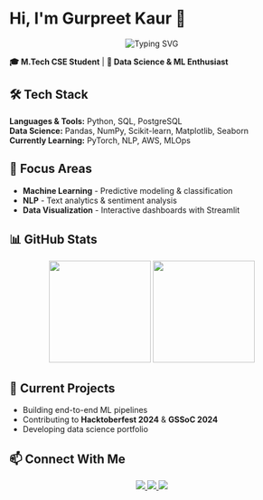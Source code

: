 # Hi, I'm Gurpreet Kaur 👋

<div align="center">
  <img src="https://readme-typing-svg.herokuapp.com?font=JetBrains+Mono&size=20&duration=3000&pause=1000&color=4A90E2&center=true&vCenter=true&width=400&lines=Data+Science+Student;ML+%26+NLP+Enthusiast" alt="Typing SVG" />
</div>

**🎓 M.Tech CSE Student** | **🔬 Data Science & ML Enthusiast**

## 🛠️ Tech Stack

**Languages & Tools:** Python, SQL, PostgreSQL  
**Data Science:** Pandas, NumPy, Scikit-learn, Matplotlib, Seaborn  
**Currently Learning:** PyTorch, NLP, AWS, MLOps

## 🎯 Focus Areas
- **Machine Learning** - Predictive modeling & classification
- **NLP** - Text analytics & sentiment analysis  
- **Data Visualization** - Interactive dashboards with Streamlit

## 📊 GitHub Stats

<div align="center">
  <img height="180em" src="https://github-readme-stats.vercel.app/api?username=Gurpreet0022&show_icons=true&theme=calm&hide_border=true&count_private=true" />
  <img height="180em" src="https://github-readme-stats.vercel.app/api/top-langs/?username=Gurpreet0022&layout=compact&theme=calm&hide_border=true&langs_count=6" />
</div>

## 🌱 Current Projects
- Building end-to-end ML pipelines
- Contributing to **Hacktoberfest 2024** & **GSSoC 2024**
- Developing data science portfolio

## 📫 Connect With Me

<div align="center">
  <a href="https://www.linkedin.com/in/gurpreet-kaur-a610bb254/">
    <img src="https://img.shields.io/badge/LinkedIn-0A66C2?style=for-the-badge&logo=linkedin&logoColor=white" />
  </a>
  <a href="https://www.kaggle.com/kaurgurpreet123">
    <img src="https://img.shields.io/badge/Kaggle-20BEFF?style=for-the-badge&logo=kaggle&logoColor=white" />
  </a>
  <a href="mailto:kaurgurpreet61204@gmail.com">
    <img src="https://img.shields.io/badge/Email-EA4335?style=for-the-badge&logo=gmail&logoColor=white" />
  </a>
</div>
